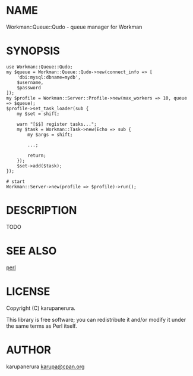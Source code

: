 # NAME

Workman::Queue::Qudo - queue manager for Workman

# SYNOPSIS

    use Workman::Queue::Qudo;
    my $queue = Workman::Queue::Qudo->new(connect_info => [
        'dbi:mysql:dbname=mydb',
        $username,
        $password
    ]);
    my $profile = Workman::Server::Profile->new(max_workers => 10, queue => $queue);
    $profile->set_task_loader(sub {
        my $set = shift;

        warn "[$$] register tasks...";
        my $task = Workman::Task->new(Echo => sub {
            my $args = shift;

            ...;

            return;
        });
        $set->add($task);
    });

    # start
    Workman::Server->new(profile => $profile)->run();

# DESCRIPTION

TODO

# SEE ALSO

[perl](https://metacpan.org/pod/perl)

# LICENSE

Copyright (C) karupanerura.

This library is free software; you can redistribute it and/or modify
it under the same terms as Perl itself.

# AUTHOR

karupanerura <karupa@cpan.org>
